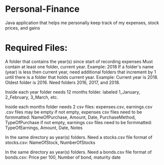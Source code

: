 # Personal-Finance
Java application that helps me personally keep track of my expenses, stock prices, and gains

# Required Files:
A folder that contains the year(s) since start of recording expenses
  Must contain at least one folder, current year. Example: 2018
  If a folder's name (year) is less then current year, need additional folders that increment by 1 until there is a folder that holds current year. Example: Current year is 2018. Oldest folder is 2016. Need folders 2016, 2017, and 2018.
  
Inside each year folder needs 12 months folder. labeled 1_January, 2_February, 3_March, etc.

Inside each months folder needs 2 csv files: expenses.csv, earnings.csv
  .csv files may be empty
  if not empty, expenses csv files need to be formmatted: NameOfPurchase, Amount, Date, PurchaseMethod, TypeOfPurchase
  if not empty, earnings csv files need to be formmatted: TypeOfEarnings, Amount, Date, Notes

In the same directory as year(s) folders. Need a stocks.csv file
  format of stocks.csv: NameOfStock, NumberOfStocks

In the same directory as year(s) folders. Need a bonds.csv file
	format of bonds.csv: Price per 100, Number of bond, maturity date
